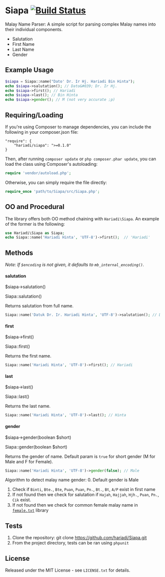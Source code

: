 # Siapa [![Build Status](https://travis-ci.org/hariadi/Siapa.png)](https://travis-ci.org/hariadi/Siapa)

Malay Name Parser: A simple script for parsing complex Malay names into their individual components.

- Salutation
- First Name
- Last Name
- Gender

## Example Usage

```php
$siapa = Siapa::name("Dato' Dr. Ir Hj. Hariadi Bin Hinta");
echo $siapa->salutation(); // Dato&#039; Dr. Ir Hj.
echo $siapa->first(); // Hariadi
echo $siapa->last(); // Bin Hinta
echo $siapa->gender(); // M (not very accurate ;p)
```

## Requiring/Loading

If you're using Composer to manage dependencies, you can include the following
in your composer.json file:

    "require": {
        "hariadi/siapa": ">=0.1.0"
    }

Then, after running `composer update` or `php composer.phar update`, you can
load the class using Composer's autoloading:

```php
require 'vendor/autoload.php';
```

Otherwise, you can simply require the file directly:

```php
require_once 'path/to/Siapa/src/Siapa.php';
```

## OO and Procedural

The library offers both OO method chaining with `Hariadi\Siapa`. An example
of the former is the following:

```php
use Hariadi\Siapa as Siapa;
echo Siapa::name('Hariadi Hinta', 'UTF-8')->first();  // 'Hariadi'
```

## Methods

*Note: If `$encoding` is not given, it defaults to `mb_internal_encoding()`.*

#### salutation

$siapa->salutation()

Siapa::salutation()

Returns salutation from full name.

```php
Siapa::name('Datuk Dr. Ir. Hariadi Hinta', 'UTF-8')->salutation(); // Datuk Dr. Ir.
```

#### first

$siapa->first()

Siapa::first()

Returns the first name.

```php
Siapa::name('Hariadi Hinta', 'UTF-8')->first(); // Hariadi
```

#### last

$siapa->last()

Siapa::last()

Returns the last name.

```php
Siapa::name('Hariadi Hinta', 'UTF-8')->last(); // Hinta
```

#### gender

$siapa->gender(boolean $short)

Siapa::gender(boolean $short)

Returns the gender of name. Default param is `true` for short gender (M for Male and F for Female).

```php
Siapa::name('Hariadi Hinta', 'UTF-8')->gender(false); // Male
```

Algorithm to detect malay name gender:
0. Default gender is Male
1. Check if `Binti`, `Bte.`, `Bte`, `Puan`, `Puan`, `Pn.`, `Bt.`, `Bt`, `A/P` exist in first name
2. If not found then we check for salutation if `Hajah`, `Hajjah`, `Hjh.`, `Puan`, `Pn.`, `Cik` exist.
3. If not found then we check for common female malay name in [`female.txt`](https://github.com/hariadi/Siapa/blob/master/src/data/female.txt) library


## Tests

1. Clone the repository: git clone https://github.com/hariadi/Siapa.git
2. From the project directory, tests can be ran using `phpunit`

## License

Released under the MIT License - see `LICENSE.txt` for details.
